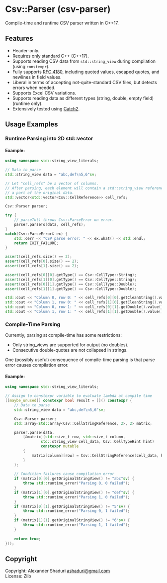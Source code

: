 # Csv::Parser (csv-parser)
Compile-time and runtime CSV parser written in C++17.

## Features
- Header-only.
- Requires only standard C++ (C++17).
- Supports reading CSV data from `std::string_view` during compilation (using `constexpr`).
- Fully supports [RFC 4180](https://www.ietf.org/rfc/rfc4180.txt), including quoted values, escaped quotes, and newlines in field values.
- Liberal in terms of accepting not-quite-standard CSV files, but detects errors when needed.
- Supports Excel CSV variations.
- Supports reading data as different types (string, double, empty field) (runtime only).
- Extensively tested using [Catch2](https://github.com/catchorg/Catch2).

## Usage Examples

### Runtime Parsing into 2D std::vector

#### Example:

``` C++
using namespace std::string_view_literals;

// Data to parse
std::string_view data = "abc,def\n5,6"sv;

// Let "cell_refs" be a vector of columns.
// After parsing, each element will contain a std::string_view referencing
// a part of the original data.
std::vector<std::vector<Csv::CellReference>> cell_refs;

Csv::Parser parser;

try {
    // parseTo() throws Csv::ParseError on error.
    parser.parseTo(data, cell_refs);
}
catch(Csv::ParseError& ex) {
    std::cerr << "CSV parse error: " << ex.what() << std::endl;
    return EXIT_FAILURE;
}

assert(cell_refs.size() == 2);
assert(cell_refs[0].size() == 2);
assert(cell_refs[1].size() == 2);

assert(cell_refs[0][0].getType() == Csv::CellType::String);
assert(cell_refs[1][0].getType() == Csv::CellType::String);
assert(cell_refs[0][1].getType() == Csv::CellType::Double);
assert(cell_refs[1][1].getType() == Csv::CellType::Double);

std::cout << "Column 0, row 0: " << cell_refs[0][0].getCleanString().value() << std::endl;  // abc
std::cout << "Column 1, row 0: " << cell_refs[1][0].getCleanString().value() << std::endl;  // def
std::cout << "Column 0, row 1: " << cell_refs[0][1].getDouble().value() << std::endl;  // 5
std::cout << "Column 1, row 1: " << cell_refs[1][1].getDouble().value() << std::endl;  // 6
```

### Compile-Time Parsing

Currently, parsing at compile-time has some restrictions:
- Only string_views are supported for output (no doubles).
- Consecutive double-quotes are not collapsed in strings.

One (possibly useful) consequence of compile-time parsing is that parse error causes compilation error. 

#### Example:
``` C++
using namespace std::string_view_literals;

// Assign to constexpr variable to evaluate lambda at compile time
[[maybe_unused]] constexpr bool result = []() constexpr {
    // Data to parse
    std::string_view data = "abc,def\n5,6"sv;

    Csv::Parser parser;
    std::array<std::array<Csv::CellStringReference, 2>, 2> matrix;

    parser.parse(data,
        [&matrix](std::size_t row, std::size_t column,
                std::string_view cell_data, Csv::CellTypeHint hint)
                constexpr mutable
        {
            matrix[column][row] = Csv::CellStringReference(cell_data, hint);
        }
    );
    
    // Condition failures cause compilation error
    if (matrix[0][0].getOriginalStringView() != "abc"sv) {
        throw std::runtime_error("Parsing 0, 0 failed");
    }
    if (matrix[1][0].getOriginalStringView() != "def"sv) {
        throw std::runtime_error("Parsing 1, 0 failed");
    }
    if (matrix[0][1].getOriginalStringView() != "5"sv) {
        throw std::runtime_error("Parsing 0, 1 failed");
    }
    if (matrix[1][1].getOriginalStringView() != "6"sv) {
        throw std::runtime_error("Parsing 1, 1 failed");
    }
    
    return true;
}();
```


## Copyright

Copyright: Alexander Shaduri <ashaduri@gmail.com>   
License: Zlib
